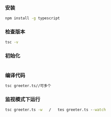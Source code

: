 ### 安装

```cmd
npm install -g typescript
```

### 检查版本

```cmd
tsc -v
```

### 初始化

```cmd

```

### 编译代码

```cmd
tsc greeter.ts//可多个
```

### 监视模式下运行

```cmd
tsc greeter.ts -w	/	tes greeter.ts --watch
```

